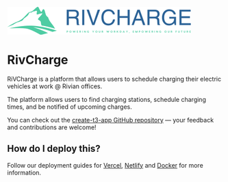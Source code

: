 ![RivCharge](./public/logo.png "RivCharge Logo")

# RivCharge
RiVCharge is a platform that allows users to schedule charging their electric vehicles at work @ Rivian offices.

The platform allows users to find charging stations, schedule charging times, and be notified of upcoming charges.

You can check out the [create-t3-app GitHub repository](https://github.com/t3-oss/create-t3-app) — your feedback and contributions are welcome!

## How do I deploy this?

Follow our deployment guides for [Vercel](https://create.t3.gg/en/deployment/vercel), [Netlify](https://create.t3.gg/en/deployment/netlify) and [Docker](https://create.t3.gg/en/deployment/docker) for more information.
